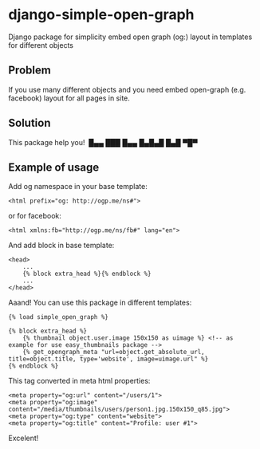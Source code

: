 django-simple-open-graph
========================

Django package for simplicity embed open graph (og:) layout in templates for different objects


Problem
-------

If you use many different objects and you need embed open-graph (e.g. facebook) layout for all pages in site.


Solution
--------

This package help you!
﻿
█▄▄ ███ █▄▄ █▄█▄█ █▄█ ▀█▀


Example of usage
----------------

Add og namespace in your base template:

    <html prefix="og: http://ogp.me/ns#">

or for facebook:

    <html xmlns:fb="http://ogp.me/ns/fb#" lang="en">

And add block in base template:

    <head>
        ...
        {% block extra_head %}{% endblock %}
        ...
    </head>

Aaand! You can use this package in different templates:

    {% load simple_open_graph %}

    {% block extra_head %}
        {% thumbnail object.user.image 150x150 as uimage %} <!-- as example for use easy_thumbnails package -->
        {% get_opengraph_meta "url=object.get_absolute_url, title=object.title, type='website', image=uimage.url" %}
    {% endblock %}

This tag converted in meta html properties:

    <meta property="og:url" content="/users/1">
    <meta property="og:image" content="/media/thumbnails/users/person1.jpg.150x150_q85.jpg">
    <meta property="og:type" content="website">
    <meta property="og:title" content="Profile: user #1">

Excelent!
